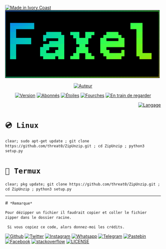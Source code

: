 <p align="left">
<a href="#"><img title="Made in Ivory Coast" src="https://img.shields.io/badge/MADE%20IN-IVORY COAST-green?colorA=%23ff0000&colorB=%23017e40"></a>
<img alt="profile pic" src="https://raw.githubusercontent.com/Phantom-19/Border/master/capture/fax2.png" width="500"/> 
</p>

<p align="center">
<a href="https://github.com/threat0/"><img title="Auteur" src="https://img.shields.io/badge/Auteur-Faxel-red.svg?logo=github"></a>
</p>
<p align="center">
<a href="#"><img title="Version" src="https://img.shields.io/badge/Version-v2021.1.1-green.svg?"></a>
<a href="https://github.com/threat0/followers"><img title="Abonnés" src="https://img.shields.io/github/followers/threat0?color=blue"></a>
<a href="https://github.com/threat0/ZipUnzip/stargazers/"><img title="Étoiles" src="https://img.shields.io/github/stars/threat0/ZipUnzip??color=red"></a>
<a href="https://github.com/threat0/ZipUnzip/network/members"><img title="Fourches" src="https://img.shields.io/github/forks/threat0/ZipUnzip??color=red"></a>
<a href="https://github.com/threat0/ZipUnzip/watchers"><img title="En train de regarder" src="https://img.shields.io/github/watchers/threat0/ZipUnzip?label=Watchers&color=blue"></a>
<p align="right">
<a href="#"><img title="Langage" src="https://forthebadge.com/images/badges/made-with-python.svg"></a>
</p>

# `💿 Linux`
```
clear; sudo apt-get update ; git clone https://github.com/threat0/ZipUnzip.git ; cd ZipUnzip ; python3 setup.py
```
# `📌 Termux`
```
clear; pkg update; git clone https://github.com/threat0/ZipUnzip.git ; cd ZipUnzip ; python3 setup.py
```
__________________________________
#` *Remarque*`
```
Pour dézipper un fichier il faudrait copier et coller le fichier zipper dans le dossier racine.
```
``` Si vous copiez ce code, alors donnez-moi les crédits.``` 

[![Github](https://img.shields.io/badge/Github-%40threat0-cyan?logo=github)](https://github.com/threat0)
[![Twitter](https://img.shields.io/twitter/follow/Faxel.svg?label=Me%20suivre&logo=twitter)](https://twitter.com/faxelhs)
[![Instagram](https://img.shields.io/badge/Instagram-%40Faxel-magenta?logo=instagram)](https://www.instagram.com/faxelh)
[![Whatsapp](https://img.shields.io/badge/Whatsapp-%40Faxel-whatsapp--green?logo=whatsapp)](https://wa.me/message/HKD56CAXOBLNC1)
[![Telegram](https://img.shields.io/badge/Telegram-%40Faxel-cyan?logo=telegram)](https://t.me/Faxelh)
[![Pastebin](https://img.shields.io/badge/Pastebin-%40Faxel-purple?logo=pastebin)](https://pastebin.com/u/Faxelh)
[![Facebook](https://img.shields.io/badge/Facebook-%40Faxel-teal?logo=Facebook)](https://www.facebook.com/threatz0)
[![stackoverflow](https://img.shields.io/badge/stackoverflow-%40Faxel-yellow?logo=stackoverflow)](https://stackoverflow.com/users/13364230/faxel?)
[![LICENSE](https://img.shields.io/badge/license-lightgrey.svg?logo=License-MIT)](https://raw.githubusercontent.com/threat0/ZipUnzip/master/LICENSE)

